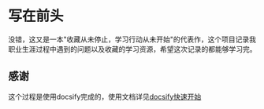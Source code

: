 # 写在前头

没错，这又是一本"收藏从未停止，学习行动从未开始"的代表作，这个项目记录我职业生涯过程中遇到的问题以及收藏的学习资源，希望这次记录的都能够学习完。

## 感谢

这个过程是使用docsify完成的，使用文档详见[docsify快速开始](https://docsify.js.org/#/zh-cn/quickstart)



